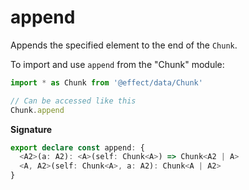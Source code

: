 # append

Appends the specified element to the end of the `Chunk`.

To import and use `append` from the "Chunk" module:

```ts
import * as Chunk from '@effect/data/Chunk'

// Can be accessed like this
Chunk.append
```

**Signature**

```ts
export declare const append: {
  <A2>(a: A2): <A>(self: Chunk<A>) => Chunk<A2 | A>
  <A, A2>(self: Chunk<A>, a: A2): Chunk<A | A2>
}
```
